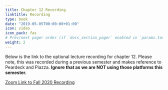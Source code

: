 ```yaml
---
title: Chapter 12 Recording
linktitle: Recording
type: book
date: "2019-05-05T00:00:00+01:00"
icon: video
icon_pack: fas
# Prev/next pager order (if `docs_section_pager` enabled in `params.toml`)
weight: 2
---
```


Below is the link to the optional lecture recording for chapter 12. Please note, this was recorded during a previous semester and makes reference to Peardeck and Piazza. **Ignore that as we are NOT using those platforms this semester.**

[Zoom Link to Fall 2020 Recording](https://4cd.zoom.us/rec/share/_8bNGUv3Bni6hCCVoaDn0rByOgavEi5-n2FLjSkKvUyxwr-IgCqto26vJdunSM1V.C9vtgYBdheyzOjoH?startTime=1606693672000)
